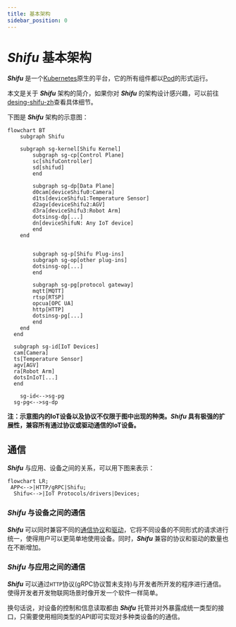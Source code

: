 ```yaml
--- 
title: 基本架构
sidebar_position: 0
--- 
```


# ***Shifu*** 基本架构

***Shifu*** 是一个[Kubernetes](https://kubernetes.io/)原生的平台，它的所有组件都以[Pod](https://kubernetes.io/docs/concepts/workloads/pods/)的形式运行。

本文是关于 ***Shifu*** 架构的简介，如果你对 ***Shifu*** 的架构设计感兴趣，可以前往[desing-shifu-zh](https://github.com/Edgenesis/shifu/blob/main/docs/design/design-shifu-zh.md)查看具体细节。

下图是 ***Shifu*** 架构的示意图：

```mermaid
flowchart BT
	subgraph Shifu
    
    subgraph sg-kernel[Shifu Kernel]
    	subgraph sg-cp[Control Plane]
    	sc[shifuController]
    	sd[shifud]
    	end
    
    	subgraph sg-dp[Data Plane]
    	d0cam[deviceShifu0:Camera]
    	d1ts[deviceShifu1:Temperature Sensor]
    	d2agv[deviceShifu2:AGV]
    	d3ra[deviceShifu3:Robot Arm]
    	dotsinsg-dp[...]
    	dn[deviceShifuN: Any IoT device]
    	end
  	end
  
    
		subgraph sg-p[Shifu Plug-ins]
    	subgraph sg-op[other plug-ins]
    	dotsinsg-op[...]
    	end
    
   		subgraph sg-pg[protocol gateway]
  		mqtt[MQTT]
  		rtsp[RTSP]
  		opcua[OPC UA]
  		http[HTTP]
  		dotsinsg-pg[...]
  		end
  	end
  end
  
  subgraph sg-id[IoT Devices]
  cam[Camera]
  ts[Temperature Sensor]
  agv[AGV]
  ra[Robot Arm]
  dotsInIoT[...]
  end

	sg-id<-->sg-pg
  sg-pg<-->sg-dp
```

**注：示意图内的IoT设备以及协议不仅限于图中出现的种类。*Shifu* 具有极强的扩展性，兼容所有通过协议或驱动通信的IoT设备。**

## 通信

***Shifu*** 与应用、设备之间的关系，可以用下图来表示：

```mermaid
flowchart LR;
 APP<-->|HTTP/gRPC|Shifu;
  Shifu<-->|IoT Protocols/drivers|Devices;
```

### ***Shifu*** 与设备之间的通信

***Shifu*** 可以同时兼容不同的[通信协议](introduction/support.md)和[驱动](introduction/support.md)，它将不同设备的不同形式的请求进行统一，使得用户可以更简单地使用设备。同时，***Shifu*** 兼容的协议和驱动的数量也在不断增加。

### ***Shifu*** 与应用之间的通信

***Shifu*** 可以通过`HTTP`协议(gRPC协议暂未支持)与开发者所开发的程序进行通信。使得开发者开发物联网场景时像开发一个软件一样简单。

换句话说，对设备的控制和信息读取都由 ***Shifu*** 托管并对外暴露成统一类型的接口，只需要使用相同类型的API即可实现对多种类设备的的通信。
